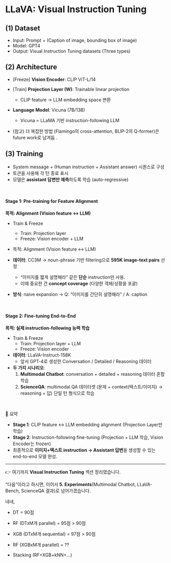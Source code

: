 # LLaVA: Visual Instruction Tuning

## (1) Dataset

- Input: Prompt + (Caption of image, bounding box of image)
- Model: GPT4
- Output: Visual Instruction Tuning datasets (Three types)



## (2) Architecture

- [Freeze] **Vision Encoder**: CLIP ViT-L/14 
- [Train] **Projection Layer (W)**: Trainable linear projection
  - CLIP feature → LLM embedding space 변환
- **Language Model**: Vicuna (7B/13B)
  - Vicuna = LLaMA 기반 instruction-following LLM 

- (참고) 더 복잡한 방법 (Flamingo의 cross-attention, BLIP-2의 Q-former)은 future work로 남겨둠 .

  

## (3) Training

- System message + (Human instruction + Assistant answer) 시퀀스로 구성
-  토큰을 사용해 각 턴 종료 표시
- 모델은 **assistant 답변만 예측**하도록 학습 (auto-regressive) 

<br>

#### **Stage 1: Pre-training for Feature Alignment**

**목적: Alignment (Vision feature ↔ LLM)**

- Train & Freeze
  - Train: Projection layer
  - Freeze: Vision encoder + LLM
- 목적: Alignment (Vision feature ↔ LLM)

- **데이터**: CC3M → noun-phrase 기반 filtering으로 **595K image-text pairs** 선정
  - “이미지를 짧게 설명해라” 같은 **단순** instruction만 사용.
  - 이때 중요한 건 **concept coverage** (다양한 객체/상황을 포괄)

- **방식**: naive expansion → Q: “이미지를 간단히 설명해라” / A: caption

<br>

#### **Stage 2: Fine-tuning End-to-End**

**목적: 실제 instruction-following 능력 학습**

- Train & Freeze
  - Train: Projection layer + LLM
  - Freeze: Vision encoder
- **데이터**: LLaVA-Instruct-158K 
  - 앞서 GPT-4로 생성한 Conversation / Detailed / Reasoning 데이터
- **두 가지 시나리오**:
  1. **Multimodal Chatbot**: conversation + detailed + reasoning 데이터 혼합 학습
  2. **ScienceQA**: multimodal QA 데이터셋 (문제 + context(텍스트/이미지) → reasoning + 답) 단일 턴 형식으로 학습 

<br>

📌 요약

- **Stage 1**: CLIP feature ↔ LLM embedding alignment (Projection Layer만 학습)
- **Stage 2**: Instruction-following fine-tuning (Projection + LLM 학습, Vision Encoder는 frozen)
- 최종적으로 **이미지+텍스트 instruction → Assistant 답변**을 생성할 수 있는 end-to-end 모델 완성.





------



👉 여기까지 **Visual Instruction Tuning** 섹션 정리였습니다.

“다음”이라고 하시면, 이어서 **5. Experiments**(Multimodal Chatbot, LLaVA-Bench, ScienceQA 결과)로 넘어가겠습니다.



네네, 

- DT = 90점
- RF (DTxM개 parallel) = 95점 > 90점
- XGB (DTxM개 sequential) = 97점 > 90점

- RF (XGBxM개 parallel) = ?? 
- Stacking (RF+XGB+kNN+...)